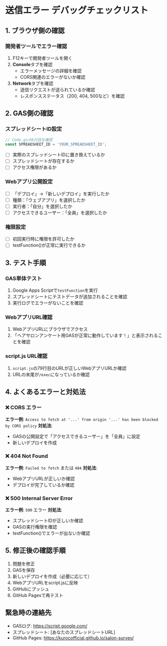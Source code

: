 # 送信エラー デバッグチェックリスト

## 1. ブラウザ側の確認

### 開発者ツールでエラー確認
1. F12キーで開発者ツールを開く
2. **Console**タブを確認
   - エラーメッセージの詳細を確認
   - CORS関連のエラーがないか確認
3. **Network**タブを確認
   - 送信リクエストが送られているか確認
   - レスポンスステータス（200, 404, 500など）を確認

## 2. GAS側の確認

### スプレッドシートID設定
```javascript
// Code.gsの6行目を確認
const SPREADSHEET_ID = 'YOUR_SPREADSHEET_ID';
```
- [ ] 実際のスプレッドシートIDに置き換えているか
- [ ] スプレッドシートが存在するか
- [ ] アクセス権限があるか

### Webアプリ公開設定
- [ ] 「デプロイ」→「新しいデプロイ」を実行したか
- [ ] 種類：「ウェブアプリ」を選択したか
- [ ] 実行者：「自分」を選択したか
- [ ] アクセスできるユーザー：「全員」を選択したか

### 権限設定
- [ ] 初回実行時に権限を許可したか
- [ ] testFunction()が正常に実行できるか

## 3. テスト手順

### GAS単体テスト
1. Google Apps Scriptで`testFunction`を実行
2. スプレッドシートにテストデータが追加されることを確認
3. 実行ログでエラーがないことを確認

### WebアプリURL確認
1. WebアプリURLにブラウザでアクセス
2. 「ヘアサロンアンケート用GASが正常に動作しています！」と表示されることを確認

### script.js URL確認
1. `script.js`の79行目のURLが正しいWebアプリURLか確認
2. URLの末尾が`/exec`になっているか確認

## 4. よくあるエラーと対処法

### ❌ CORS エラー
**エラー例**: `Access to fetch at '...' from origin '...' has been blocked by CORS policy`
**対処法**: 
- GASの公開設定で「アクセスできるユーザー」を「全員」に設定
- 新しいデプロイを作成

### ❌ 404 Not Found
**エラー例**: `Failed to fetch` または `404`
**対処法**:
- WebアプリURLが正しいか確認
- デプロイが完了しているか確認

### ❌ 500 Internal Server Error
**エラー例**: `500` エラー
**対処法**:
- スプレッドシートIDが正しいか確認
- GASの実行権限を確認
- testFunction()でエラーが出ないか確認

## 5. 修正後の確認手順

1. 問題を修正
2. GASを保存
3. 新しいデプロイを作成（必要に応じて）
4. WebアプリURLをscript.jsに反映
5. GitHubにプッシュ
6. GitHub Pagesで再テスト

## 緊急時の連絡先
- GASログ: https://script.google.com/
- スプレッドシート: [あなたのスプレッドシートURL]
- GitHub Pages: https://kurocofficial.github.io/salon-survey/
